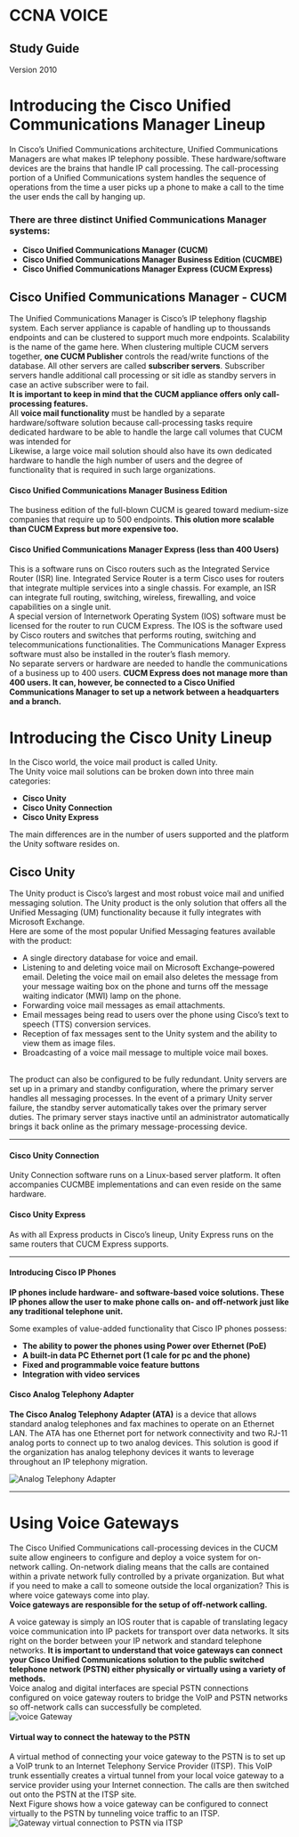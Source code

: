CCNA VOICE
===========

Study Guide
-----------

Version 2010


# Introducing the Cisco Unified Communications Manager Lineup

In Cisco’s Unified Communications architecture, Unified Communications Managers are what makes IP telephony possible. These hardware/software devices are the brains that handle IP call processing. The call-processing portion of a Unified Communications system handles the sequence of operations from the time a user picks up a phone to make a call
to the time the user ends the call by hanging up. <br>
     
### There are three distinct Unified Communications Manager systems: 
* __Cisco Unified Communications Manager (CUCM)__
* __Cisco Unified Communications Manager Business Edition (CUCMBE)__ 
* __Cisco Unified Communications Manager Express (CUCM Express)__

## Cisco Unified Communications Manager - CUCM

The Unified Communications Manager is Cisco’s IP telephony flagship system.
Each server appliance is capable of handling up to thoussands endpoints and can be clustered to support much more endpoints. 
Scalability is the name of the game here. When clustering multiple CUCM servers together, __one CUCM Publisher__ controls the read/write functions of the database. All other servers are called __subscriber servers__. Subscriber servers handle additional call processing or sit idle as standby servers in case an active subscriber were to fail.<br>
__It is important to keep in mind that the CUCM appliance offers only call-processing features.__<br>
All __voice mail functionality__ must be handled by a separate hardware/software solution because call-processing tasks require dedicated hardware to be able to handle the large call volumes that CUCM was intended for <br>
Likewise, a large voice mail solution should also have its own dedicated hardware to handle the high number of users and the degree of functionality that is required in such large organizations.

#### Cisco Unified Communications Manager Business Edition

The business edition of the full-blown CUCM is geared toward medium-size companies that require up to 500 endpoints. 
__This olution more scalable than CUCM Express but more expensive too.__

#### Cisco Unified Communications Manager Express (less than 400 Users)

This is a software runs on Cisco routers such as the Integrated Service Router (ISR) line. Integrated Service Router is a term Cisco uses for routers that integrate multiple services into a single chassis. For example, an ISR can integrate full routing, switching, wireless, firewalling, and voice capabilities on a single unit.<br>
A special version of Internetwork Operating System (IOS) software must be licensed for the router to run CUCM Express. The IOS is the software used by Cisco routers and switches that performs routing, switching and telecommunications functionalities. The Communications Manager Express software must also be installed in the router’s flash memory.<br>
No separate servers or hardware are needed to handle the communications of a business up to 400 users.
__CUCM Express does not manage more than 400 users. It can, however, be connected to a Cisco Unified Communications Manager to set up a network between a headquarters and a branch.__

# Introducing the Cisco Unity Lineup

In the Cisco world, the voice mail product is called Unity.<br>
The Unity voice mail solutions can be broken down into three main categories:
     
* __Cisco Unity__
* __Cisco Unity Connection__ 
* __Cisco Unity Express__

The main differences are in the number of users supported and the platform the Unity software resides on.

## Cisco Unity
The Unity product is Cisco’s largest and most robust voice mail and unified messaging solution.
The Unity product is the only solution that offers all the Unified Messaging (UM) functionality because it fully integrates with Microsoft Exchange.
<br>
Here are some of the most popular Unified Messaging features available with the product:
* A single directory database for voice and email.
* Listening to and deleting voice mail on Microsoft Exchange–powered email. Deleting the voice mail on email also deletes the message from your message waiting box on the phone and turns off the message waiting indicator (MWI) lamp on the phone.
* Forwarding voice mail messages as email attachments.
* Email messages being read to users over the phone using Cisco’s text to speech (TTS)
conversion services.
* Reception of fax messages sent to the Unity system and the ability to view them as image files.
* Broadcasting of a voice mail message to multiple voice mail boxes.
<br>
The product can also be configured to be fully redundant. Unity servers are set up in
a primary and standby configuration, where the primary server handles all messaging processes. In the event of a primary Unity server failure, the standby server automatically takes over the primary server duties. The primary server stays inactive until an administrator automatically brings it back online as the primary message-processing device.

--------

#### Cisco Unity Connection
Unity Connection software runs on a Linux-based server platform. It often accompanies CUCMBE implementations and can even reside on the same hardware.

#### Cisco Unity Express
As with all Express products in Cisco’s lineup, Unity Express runs on the same routers that CUCM Express supports.

--------

#### Introducing Cisco IP Phones

__IP phones include hardware- and software-based voice solutions. These IP phones allow the user to make phone calls on- and off-network just like any traditional telephone unit.__ <br>

Some examples of value-added functionality that Cisco IP phones possess:

* __The ability to power the phones using Power over Ethernet (PoE)__
* __A built-in data PC Ethernet port (1 cale for pc and the phone)__
* __Fixed and programmable voice feature buttons__
* __Integration with video services__

#### Cisco Analog Telephony Adapter
__The Cisco Analog Telephony Adapter (ATA)__ is a device that allows standard analog telephones and fax machines to operate on an Ethernet LAN. The ATA has one Ethernet port for network connectivity and two RJ-11 analog ports to connect up to two analog devices. This solution is good if the organization has analog telephony devices it wants to leverage throughout an IP telephony migration.

![Analog Telephony Adapter](/images/ata.png)

------

# Using Voice Gateways

The Cisco Unified Communications call-processing devices in the CUCM suite allow engineers to configure and deploy a voice system for on-network calling. On-network dialing means that the calls are contained within a private network fully controlled
by a private organization. But what if you need to make a call to someone outside the local organization? This is where voice gateways come into play.<br>
__Voice gateways are responsible for the setup of off-network calling.__<br>

A voice gateway is simply an IOS router that is capable of translating legacy voice communication into IP packets for transport over data networks.
It sits right on the border between your IP network and standard telephone networks.
__It is important to understand that voice gateways can connect your Cisco Unified Communications solution to the public switched telephone network (PSTN) either physically or virtually using a variety of methods.__
<br>
Voice analog and digital interfaces are special PSTN connections configured on voice gateway routers to bridge the VoIP and PSTN networks so off-network calls can successfully be completed.<br>
![voice Gateway](/images/voiceGateway1.png)

#### Virtual way to connect the hateway to the PSTN

A virtual method of connecting your voice gateway to the PSTN is to set up a VoIP trunk to an Internet Telephony Service Provider (ITSP). This VoIP trunk essentially creates a virtual tunnel from your local voice gateway to a service provider using your Internet connection. The calls are then switched out onto the PSTN at the ITSP site. <br>
Next Figure shows how a voice gateway can be configured to connect virtually to the PSTN by tunneling voice traffic to an ITSP.
![Gateway virtual connection to PSTN via ITSP](/images/gatewayVirtual.png)



